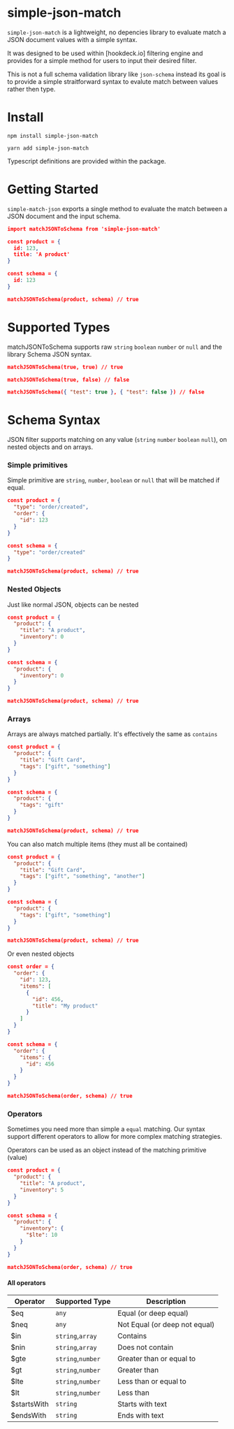 # simple-json-match

`simple-json-match` is a lightweight, no depencies library to evaluate match a JSON document values with a simple syntax.

It was designed to be used within [hookdeck.io] filtering engine and provides for a simple method for users to input their desired filter.

This is not a full schema validation library like `json-schema` instead its goal is to provide a simple straitforward syntax to evalute match between values rather then type.

# Install

```
npm install simple-json-match
```

```
yarn add simple-json-match
```

Typescript definitions are provided within the package.

# Getting Started

`simple-match-json` exports a single method to evaluate the match between a JSON document and the input schema.

```json
import matchJSONToSchema from 'simple-json-match'

const product = {
  id: 123,
  title: 'A product'
}

const schema = {
  id: 123
}

matchJSONToSchema(product, schema) // true
```

# Supported Types

matchJSONToSchema supports raw `string` `boolean` `number` or `null` and the library Schema JSON syntax.

```json
matchJSONToSchema(true, true) // true
```

```json
matchJSONToSchema(true, false) // false
```

```json
matchJSONToSchema({ "test": true }, { "test": false }) // false
```

# Schema Syntax

JSON filter supports matching on any value (`string` `number` `boolean` `null`), on nested objects and on arrays.

### Simple primitives

Simple primitive are `string`, `number`, `boolean` or `null` that will be matched if equal.

```json
const product = {
  "type": "order/created",
  "order": {
    "id": 123
  }
}

const schema = {
  "type": "order/created"
}

matchJSONToSchema(product, schema) // true
```

### Nested Objects

Just like normal JSON, objects can be nested

```json
const product = {
  "product": {
    "title": "A product",
    "inventory": 0
  }
}

const schema = {
  "product": {
    "inventory": 0
  }
}

matchJSONToSchema(product, schema) // true
```

### Arrays

Arrays are always matched partially. It's effectively the same as `contains`

```json
const product = {
  "product": {
    "title": "Gift Card",
    "tags": ["gift", "something"]
  }
}

const schema = {
  "product": {
    "tags": "gift"
  }
}

matchJSONToSchema(product, schema) // true
```

You can also match multiple items (they must all be contained)

```json
const product = {
  "product": {
    "title": "Gift Card",
    "tags": ["gift", "something", "another"]
  }
}

const schema = {
  "product": {
    "tags": ["gift", "something"]
  }
}

matchJSONToSchema(product, schema) // true
```

Or even nested objects

```json
const order = {
  "order": {
    "id": 123,
    "items": [
      {
        "id": 456,
        "title": "My product"
      }
    ]
  }
}

const schema = {
  "order": {
    "items": {
      "id": 456
    }
  }
}

matchJSONToSchema(order, schema) // true
```

### Operators

Sometimes you need more than simple a `equal` matching. Our syntax support different operators to allow for more complex matching strategies.

Operators can be used as an object instead of the matching primitive (value)

```json
const product = {
  "product": {
    "title": "A product",
    "inventory": 5
  }
}

const schema = {
  "product": {
    "inventory": {
      "$lte": 10
    }
  }
}

matchJSONToSchema(order, schema) // true
```

#### All operators

| Operator    | Supported Type    | Description                   |
| ----------- | ----------------- | ----------------------------- |
| $eq         | `any`             | Equal (or deep equal)         |
| $neq        | `any`             | Not Equal (or deep not equal) |
| $in         | `string`,`array`  | Contains                      |
| $nin        | `string`,`array`  | Does not contain              |
| $gte        | `string`,`number` | Greater than or equal to      |
| $gt         | `string`,`number` | Greater than                  |
| $lte        | `string`,`number` | Less than or equal to         |
| $lt         | `string`,`number` | Less than                     |
| $startsWith | `string`          | Starts with text              |
| $endsWith   | `string`          | Ends with text                |
